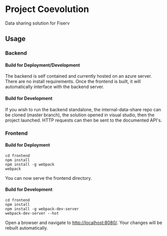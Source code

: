 # Project Coevolution

Data sharing solution for Fiserv

## Usage

### Backend

#### Build for Deployment/Development
The backend is self contained and currently hosted on an azure server. There are no install requirements. Once the frontend is built, it will automatically interface with the backend server.

#### Build for Development
If you wish to run the backend standalone, the internal-data-share repo can be cloned (master branch), the solution opened in visual studio, then the project launched. HTTP requests can then be sent to the documented API's.

### Frontend

#### Build for Deployment

```
cd frontend
npm install
npm install -g webpack
webpack
```

You can now serve the frontend directory.

#### Build for Development

```
cd frontend
npm install
npm install -g webpack-dev-server
webpack-dev-server --hot
```

Open a browser and navigate to <http://localhost:8080/>. Your changes will be rebuilt automatically.
